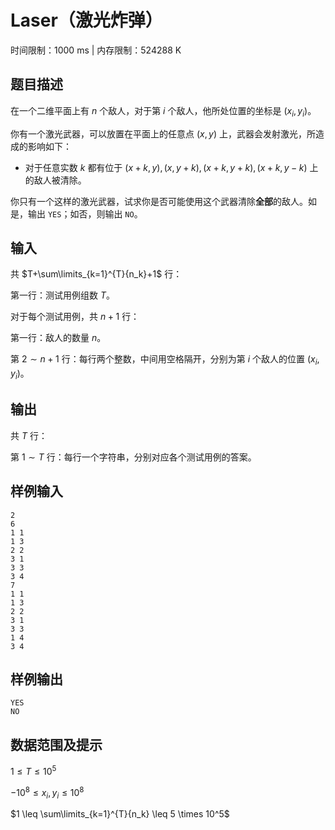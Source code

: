 # Laser（激光炸弹）

时间限制：1000 ms | 内存限制：524288 K

## 题目描述

在一个二维平面上有 $n$ 个敌人，对于第 $i$ 个敌人，他所处位置的坐标是 $(x_i,y_i)$。

你有一个激光武器，可以放置在平面上的任意点 $(x,y)$ 上，武器会发射激光，所造成的影响如下：

- 对于任意实数 $k$ 都有位于 $(x+k,y),(x,y+k),(x+k,y+k),(x+k,y-k)$ 上的敌人被清除。

你只有一个这样的激光武器，试求你是否可能使用这个武器清除**全部**的敌人。如是，输出 `YES`；如否，则输出 `NO`。

## 输入

共 $T+\sum\limits_{k=1}^{T}{n_k}+1$ 行：

第一行：测试用例组数 $T$。

对于每个测试用例，共 $n+1$ 行：

第一行：敌人的数量 $n$。

第 $2 \sim n+1$ 行：每行两个整数，中间用空格隔开，分别为第 $i$ 个敌人的位置 $(x_i,y_i)$。

## 输出

共 $T$ 行：

第 $1 \sim T$ 行：每行一个字符串，分别对应各个测试用例的答案。

## 样例输入

```
2
6
1 1
1 3
2 2
3 1
3 3
3 4
7
1 1
1 3
2 2
3 1
3 3
1 4
3 4
```

## 样例输出

```
YES
NO
```

## 数据范围及提示

$1 \leq T \leq 10^5$

$-10^8 \leq x_i,y_i \leq 10^8$

$1 \leq \sum\limits_{k=1}^{T}{n_k} \leq 5 \times 10^5$